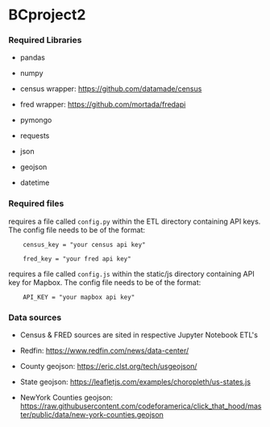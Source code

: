 # BCproject2

### Required Libraries

* pandas

* numpy

* census wrapper:
https://github.com/datamade/census

* fred wrapper:
https://github.com/mortada/fredapi

* pymongo

* requests

* json

* geojson

* datetime



### Required files

requires a file called ```config.py``` within the ETL directory containing API keys. The config file needs to be of the format: 

        census_key = "your census api key"

        fred_key = "your fred api key"
        
        


requires a file called ```config.js``` within the static/js directory containing API key for Mapbox. The config file needs to be of the format: 

        API_KEY = "your mapbox api key"



### Data sources

* Census & FRED sources are sited in respective Jupyter Notebook ETL's

* Redfin:
https://www.redfin.com/news/data-center/

* County geojson:
https://eric.clst.org/tech/usgeojson/

* State geojson:
https://leafletjs.com/examples/choropleth/us-states.js

* NewYork Counties geojson:
https://raw.githubusercontent.com/codeforamerica/click_that_hood/master/public/data/new-york-counties.geojson


